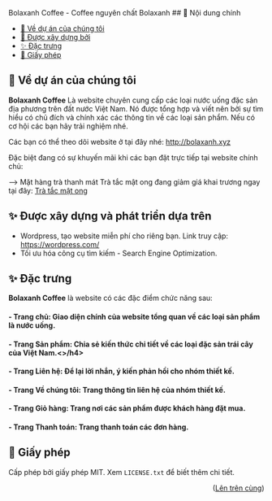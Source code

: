 <div>Bolaxanh Coffee - Coffee nguyên chất Bolaxanh
<a name="top"></a>
## 📜 Nội dung chính

- [🎉 Về dự án của chúng tôi](#-about-our-project)
- [🔨 Được xây dựng bởi](#-build-with)
- [✨ Đặc trưng](#-feature)
- [📃 Giấy phép](#-license)

## 🎉 Về dự án của chúng tôi <div name="-about-our-project"></div>

**Bolaxanh Coffee** Là website chuyên cung cấp các loại nước uống đặc sản địa phương trên đất nước Việt Nam. Nó được tổng hợp và viết nên bởi sự tìm hiểu có chủ đích và chính xác các thông tin về các loại sản phẩm. Nếu có cơ hội các bạn hãy trải nghiệm nhé. 

Các bạn có thể theo dõi website ở tại đây nhé: <a href="http://bolaxanh.xyz">http://bolaxanh.xyz</a> 

Đặc biệt đang có sự khuyến mãi khi các bạn đặt trực tiếp tại website chính chủ:
 
 --> Mặt hàng trà thanh mát Trà tắc mật ong đang giảm giá khai trương ngay tại đây: 
 <a href="http://bolaxanh.xyz/san-pham/tra-tac-mat-ong/">Trà tắc mật ong</a> 

## ✨ Được xây dựng và phát triển dựa trên <div name="-build-with"></div>

- Wordpress, tạo website miễn phí cho riêng bạn. Link truy cập: https://wordpress.com/
- Tối ưu hóa công cụ tìm kiếm - Search Engine Optimization. 

## ✨ Đặc trưng <div name="-feature"></div>
**Bolaxanh Coffee** là website có các đặc điểm chức năng sau:

<h4>- Trang chủ: Giao diện chính của website tổng quan về các loại sản phẩm là nước uống.</h4>
<h4>- Trang Sản phẩm: Chia sẻ kiến thức chi tiết về các loại đặc sản trái cây của Việt Nam.<>/h4>
<h4>- Trang Liên hệ: Để lại lời nhắn, ý kiến phản hồi cho nhóm thiết kế.</h4>
<h4>- Trang Về chúng tôi: Trang thông tin liên hệ của nhóm thiết kế.</h4>
<h4>- Trang Giỏ hàng: Trang nơi các sản phẩm được khách hàng đặt mua.</h4>
<h4>- Trang Thanh toán: Trang thanh toán các đơn hàng.</h4>

## 📃 Giấy phép <div name="-license"></div>

Cấp phép bởi giấy phép MIT. Xem `LICENSE.txt` để biết thêm chi tiết.

<p align="right">(<a href="#top">Lên trên cùng</a>)</p>
